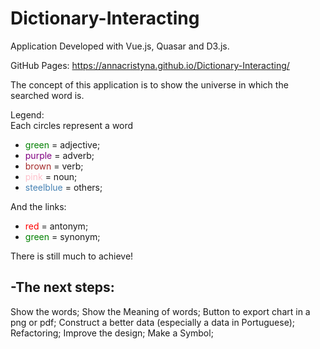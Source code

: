 # Dictionary-Interacting
Application Developed with Vue.js, Quasar and D3.js.

GitHub Pages: https://annacristyna.github.io/Dictionary-Interacting/

The concept of this application is to show the universe in which the searched word is.

Legend:  
Each circles represent a word
- <span style="color:green">green</span> = adjective;
- <span style="color:purple">purple</span> = adverb;
- <span style="color:brown">brown</span> = verb;
- <span style="color:pink">pink</span> = noun;
- <span style="color:steelblue">steelblue</span> = others;

And the links:
- <span style="color:red">red</span>  = antonym;
- <span style="color:green">green</span>  = synonym;

There is still much to achieve!

-The next steps:
-
<span> Show the words; </span>
<span> Show the Meaning of words;</span>
<span>Button to export chart in a png or pdf;</span>
<span>Construct a better data (especially a data in Portuguese);</span>
<span>Refactoring;</span>
<span>Improve the design;</span>
<span>Make a Symbol;</span>
